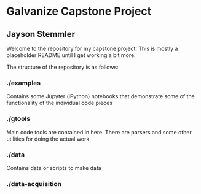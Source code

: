 # Galvanize Capstone Project
## Jayson Stemmler

Welcome to the repository for my capstone project.
This is mostly a placeholder README until I get working
a bit more.

The structure of the repository is as follows:

### ./examples
Contains some Jupyter (iPython) notebooks that demonstrate
some of the functionality of the individual code pieces

### ./gtools
Main code tools are contained in here. There are parsers and
some other utilities for doing the actual work

### ./data
Contains data or scripts to make data

### ./data-acquisition